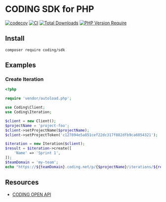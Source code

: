 # CODING SDK for PHP

[![codecov](https://codecov.io/gh/Coding/coding-sdk-php/branch/main/graph/badge.svg?token=aaJqvjWodd)](https://codecov.io/gh/Coding/coding-sdk-php)
[![CI](https://github.com/Coding/coding-sdk-php/actions/workflows/ci.yml/badge.svg)](https://github.com/Coding/coding-sdk-php/actions/workflows/ci.yml)
[![Total Downloads](http://poser.pugx.org/coding/sdk/downloads)](https://packagist.org/packages/coding/sdk)
[![PHP Version Require](http://poser.pugx.org/coding/sdk/require/php)](https://www.php.net/supported-versions.php)

## Install

```shell
composer require coding/sdk
```

## Examples

### Create Iteration

```php
<?php

require 'vendor/autoload.php';

use Coding\Client;
use Coding\Iteration;

$client = new Client();
$projectName = 'project-foo';
$client->setProjectName($projectName);
$client->setProjectToken('c127894e5a851cef22dc317f882dfb9ca6054321');

$iteration = new Iteration($client);
$result = $iteration->create([
    'Name' => 'Sprint 1',
]);
$teamDomain = 'my-team';
echo "https://${teamDomain}.coding.net/p/{$projectName}/iterations/${result['Code']}/issues\n";
```

## Resources

- [CODING OPEN API](https://help.coding.net/openapi)
